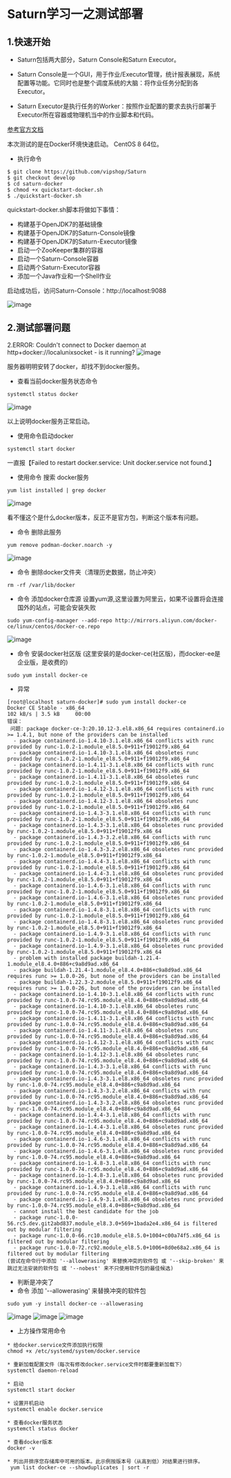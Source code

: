 # Saturn学习一之测试部署

## 1.快速开始

* Saturn包括两大部分，Saturn Console和Saturn Executor。

* Saturn Console是一个GUI，用于作业/Executor管理，统计报表展现，系统配置等功能。它同时也是整个调度系统的大脑：将作业任务分配到各Executor。

* Saturn Executor是执行任务的Worker：按照作业配置的要求去执行部署于Executor所在容器或物理机当中的作业脚本和代码。

[参考官方文档](https://vipshop.github.io/Saturn/#/zh-cn/3.x/quickstart)

本次测试的是在Docker环境快速启动。 CentOS 8 64位。

* 执行命令

```
$ git clone https://github.com/vipshop/Saturn
$ git checkout develop
$ cd saturn-docker
$ chmod +x quickstart-docker.sh
$ ./quickstart-docker.sh
```

quickstart-docker.sh脚本将做如下事情：

* 构建基于OpenJDK7的基础镜像
* 构建基于OpenJDK7的Saturn-Console镜像
* 构建基于OpenJDK7的Saturn-Executor镜像
* 启动一个ZooKeeper集群的容器
* 启动一个Saturn-Console容器
* 启动两个Saturn-Executor容器
* 添加一个Java作业和一个Shell作业

启动成功后，访问Saturn-Console：http://localhost:9088

![image](https://user-images.githubusercontent.com/64882640/155670250-ef326871-bfa5-4a24-9976-8ab456c28eb3.png)


## 2.测试部署问题

2.ERROR: Couldn't connect to Docker daemon at http+docker://localunixsocket - is it running?
![image](https://user-images.githubusercontent.com/64882640/155675688-a9bc95a4-32ed-4d8d-a110-244f7fb13dd5.png)

服务器明明安转了docker，却找不到docker服务。

* 查看当前docker服务状态命令

```
systemctl status docker
```

![image](https://user-images.githubusercontent.com/64882640/155676060-5b4e5c9e-65a5-4798-b5f2-4f2564a29743.png)

以上说明docker服务正常启动。


* 使用命令启动docker

```
systemctl start docker
```

一直报【Failed to restart docker.service: Unit docker.service not found.】

* 使用命令 搜索 docker服务
```
yum list installed | grep docker
```

![image](https://user-images.githubusercontent.com/64882640/155676958-bb3a2088-64ab-4dc5-a7d3-5e80d52dd04b.png)

看不懂这个是什么docker版本，反正不是官方包，判断这个版本有问题。

* 命令 删除此服务

```
yum remove podman-docker.noarch -y
```

![image](https://user-images.githubusercontent.com/64882640/155678861-b60da1df-826c-478f-8165-32bc93301937.png)

* 命令 删除docker文件夹（清理历史数据，防止冲突）

```
rm -rf /var/lib/docker
```

* 命令 添加docker仓库源 设置yum源,这里设置为阿里云，如果不设置将会连接国外的站点，可能会安装失败
```
sudo yum-config-manager --add-repo http://mirrors.aliyun.com/docker-ce/linux/centos/docker-ce.repo
```

![image](https://user-images.githubusercontent.com/64882640/155679730-a0acd7bd-770e-43e5-8523-d5b29c175d33.png)

* 命令 安装docker社区版  (这里安装的是docker-ce(社区版)，而docker-ee是企业版，是收费的)

```
sudo yum install docker-ce
```

* 异常
```
[root@localhost saturn-docker]# sudo yum install docker-ce
Docker CE Stable - x86_64                                                                                    102 kB/s | 3.5 kB     00:00    
错误：
 问题: package docker-ce-3:20.10.12-3.el8.x86_64 requires containerd.io >= 1.4.1, but none of the providers can be installed
  - package containerd.io-1.4.10-3.1.el8.x86_64 conflicts with runc provided by runc-1.0.2-1.module_el8.5.0+911+f19012f9.x86_64
  - package containerd.io-1.4.10-3.1.el8.x86_64 obsoletes runc provided by runc-1.0.2-1.module_el8.5.0+911+f19012f9.x86_64
  - package containerd.io-1.4.11-3.1.el8.x86_64 conflicts with runc provided by runc-1.0.2-1.module_el8.5.0+911+f19012f9.x86_64
  - package containerd.io-1.4.11-3.1.el8.x86_64 obsoletes runc provided by runc-1.0.2-1.module_el8.5.0+911+f19012f9.x86_64
  - package containerd.io-1.4.12-3.1.el8.x86_64 conflicts with runc provided by runc-1.0.2-1.module_el8.5.0+911+f19012f9.x86_64
  - package containerd.io-1.4.12-3.1.el8.x86_64 obsoletes runc provided by runc-1.0.2-1.module_el8.5.0+911+f19012f9.x86_64
  - package containerd.io-1.4.3-3.1.el8.x86_64 conflicts with runc provided by runc-1.0.2-1.module_el8.5.0+911+f19012f9.x86_64
  - package containerd.io-1.4.3-3.1.el8.x86_64 obsoletes runc provided by runc-1.0.2-1.module_el8.5.0+911+f19012f9.x86_64
  - package containerd.io-1.4.3-3.2.el8.x86_64 conflicts with runc provided by runc-1.0.2-1.module_el8.5.0+911+f19012f9.x86_64
  - package containerd.io-1.4.3-3.2.el8.x86_64 obsoletes runc provided by runc-1.0.2-1.module_el8.5.0+911+f19012f9.x86_64
  - package containerd.io-1.4.4-3.1.el8.x86_64 conflicts with runc provided by runc-1.0.2-1.module_el8.5.0+911+f19012f9.x86_64
  - package containerd.io-1.4.4-3.1.el8.x86_64 obsoletes runc provided by runc-1.0.2-1.module_el8.5.0+911+f19012f9.x86_64
  - package containerd.io-1.4.6-3.1.el8.x86_64 conflicts with runc provided by runc-1.0.2-1.module_el8.5.0+911+f19012f9.x86_64
  - package containerd.io-1.4.6-3.1.el8.x86_64 obsoletes runc provided by runc-1.0.2-1.module_el8.5.0+911+f19012f9.x86_64
  - package containerd.io-1.4.8-3.1.el8.x86_64 conflicts with runc provided by runc-1.0.2-1.module_el8.5.0+911+f19012f9.x86_64
  - package containerd.io-1.4.8-3.1.el8.x86_64 obsoletes runc provided by runc-1.0.2-1.module_el8.5.0+911+f19012f9.x86_64
  - package containerd.io-1.4.9-3.1.el8.x86_64 conflicts with runc provided by runc-1.0.2-1.module_el8.5.0+911+f19012f9.x86_64
  - package containerd.io-1.4.9-3.1.el8.x86_64 obsoletes runc provided by runc-1.0.2-1.module_el8.5.0+911+f19012f9.x86_64
  - problem with installed package buildah-1.21.4-1.module_el8.4.0+886+c9a8d9ad.x86_64
  - package buildah-1.21.4-1.module_el8.4.0+886+c9a8d9ad.x86_64 requires runc >= 1.0.0-26, but none of the providers can be installed
  - package buildah-1.22.3-2.module_el8.5.0+911+f19012f9.x86_64 requires runc >= 1.0.0-26, but none of the providers can be installed
  - package containerd.io-1.4.10-3.1.el8.x86_64 conflicts with runc provided by runc-1.0.0-74.rc95.module_el8.4.0+886+c9a8d9ad.x86_64
  - package containerd.io-1.4.10-3.1.el8.x86_64 obsoletes runc provided by runc-1.0.0-74.rc95.module_el8.4.0+886+c9a8d9ad.x86_64
  - package containerd.io-1.4.11-3.1.el8.x86_64 conflicts with runc provided by runc-1.0.0-74.rc95.module_el8.4.0+886+c9a8d9ad.x86_64
  - package containerd.io-1.4.11-3.1.el8.x86_64 obsoletes runc provided by runc-1.0.0-74.rc95.module_el8.4.0+886+c9a8d9ad.x86_64
  - package containerd.io-1.4.12-3.1.el8.x86_64 conflicts with runc provided by runc-1.0.0-74.rc95.module_el8.4.0+886+c9a8d9ad.x86_64
  - package containerd.io-1.4.12-3.1.el8.x86_64 obsoletes runc provided by runc-1.0.0-74.rc95.module_el8.4.0+886+c9a8d9ad.x86_64
  - package containerd.io-1.4.3-3.1.el8.x86_64 conflicts with runc provided by runc-1.0.0-74.rc95.module_el8.4.0+886+c9a8d9ad.x86_64
  - package containerd.io-1.4.3-3.1.el8.x86_64 obsoletes runc provided by runc-1.0.0-74.rc95.module_el8.4.0+886+c9a8d9ad.x86_64
  - package containerd.io-1.4.3-3.2.el8.x86_64 conflicts with runc provided by runc-1.0.0-74.rc95.module_el8.4.0+886+c9a8d9ad.x86_64
  - package containerd.io-1.4.3-3.2.el8.x86_64 obsoletes runc provided by runc-1.0.0-74.rc95.module_el8.4.0+886+c9a8d9ad.x86_64
  - package containerd.io-1.4.4-3.1.el8.x86_64 conflicts with runc provided by runc-1.0.0-74.rc95.module_el8.4.0+886+c9a8d9ad.x86_64
  - package containerd.io-1.4.4-3.1.el8.x86_64 obsoletes runc provided by runc-1.0.0-74.rc95.module_el8.4.0+886+c9a8d9ad.x86_64
  - package containerd.io-1.4.6-3.1.el8.x86_64 conflicts with runc provided by runc-1.0.0-74.rc95.module_el8.4.0+886+c9a8d9ad.x86_64
  - package containerd.io-1.4.6-3.1.el8.x86_64 obsoletes runc provided by runc-1.0.0-74.rc95.module_el8.4.0+886+c9a8d9ad.x86_64
  - package containerd.io-1.4.8-3.1.el8.x86_64 conflicts with runc provided by runc-1.0.0-74.rc95.module_el8.4.0+886+c9a8d9ad.x86_64
  - package containerd.io-1.4.8-3.1.el8.x86_64 obsoletes runc provided by runc-1.0.0-74.rc95.module_el8.4.0+886+c9a8d9ad.x86_64
  - package containerd.io-1.4.9-3.1.el8.x86_64 conflicts with runc provided by runc-1.0.0-74.rc95.module_el8.4.0+886+c9a8d9ad.x86_64
  - package containerd.io-1.4.9-3.1.el8.x86_64 obsoletes runc provided by runc-1.0.0-74.rc95.module_el8.4.0+886+c9a8d9ad.x86_64
  - cannot install the best candidate for the job
  - package runc-1.0.0-56.rc5.dev.git2abd837.module_el8.3.0+569+1bada2e4.x86_64 is filtered out by modular filtering
  - package runc-1.0.0-66.rc10.module_el8.5.0+1004+c00a74f5.x86_64 is filtered out by modular filtering
  - package runc-1.0.0-72.rc92.module_el8.5.0+1006+8d0e68a2.x86_64 is filtered out by modular filtering
(尝试在命令行中添加 '--allowerasing' 来替换冲突的软件包 或 '--skip-broken' 来跳过无法安装的软件包 或 '--nobest' 来不只使用软件包的最佳候选)

```

* 判断是冲突了
* 命令 添加 '--allowerasing' 来替换冲突的软件包

```
sudo yum -y install docker-ce --allowerasing
```
![image](https://user-images.githubusercontent.com/64882640/155680436-57e6b0d0-22bd-4ae2-bd02-7bec851a0537.png)
![image](https://user-images.githubusercontent.com/64882640/155680490-355f1d9b-da2a-499f-bce3-bd8468a7bb5f.png)
![image](https://user-images.githubusercontent.com/64882640/155680534-77e54ba8-b7c2-4e39-8ddf-50f9de767c2c.png)

* 上方操作常用命令
```
* 给docker.service文件添加执行权限
chmod +x /etc/systemd/system/docker.service 

* 重新加载配置文件（每次有修改docker.service文件时都要重新加载下）
systemctl daemon-reload         

* 启动
systemctl start docker

* 设置开机启动
systemctl enable docker.service

* 查看docker服务状态
systemctl status docker

* 查看docker版本
docker -v

* 列出并排序您存储库中可用的版本。此示例按版本号（从高到低）对结果进行排序。
 yum list docker-ce --showduplicates | sort -r
```




